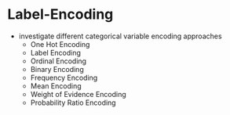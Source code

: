 # Label-Encoding
- investigate different categorical variable encoding approaches
  - One Hot Encoding
  - Label Encoding
  - Ordinal Encoding
  - Binary Encoding
  - Frequency Encoding
  - Mean Encoding
  - Weight of Evidence Encoding
  - Probability Ratio Encoding
